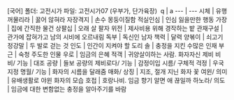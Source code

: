 
[국어]
폴더: 고전시가
​​​파일: 고전시가07 (우부가, 단가육장)
​
 q  | a
--- | ---
시체			| 유행
꺼물리라			| 꿇어 않혀라
자장격지			| 손수 몽둥이질함
적실인심			| 인심 잃을만한 행동
가장			| 집에 간직한 물건
상팔십			| 오래 살 팔자
위전			| 제사비용 위해 경작하는 밭
관재구설			| 관가에 잡혀가고 남의 시비에 오르내림
독부			| 독신인 남자
책력			| 달력
양볶이			| 쇠고기
정강말			| 두 발로 걷는 것
인도			| 인간이 지켜야 할 도리
솔			| 충정을 지킨 수많은 인재
부근			| 숙청 주도한 인물
우로			| 임금의 은혜
적객			| 귀양살이하는 사람. 화자자신
제비 비비/ 기능			| 대조
공량			| 들보
공량의 제비로다/ 기능			| 감정이입
시름/ 구체적 걱정			| 우국지정
명월/ 기능			| 화자의 시름을 달래줌
매화/ 상징			| 지조, 절개 지닌 화자
꽃 여윈/ 의미			| 유배생활로 야윈 화자의 모습
호접			| 호랑나비. 임금
향기 알면 애 끊일까 하노라/ 의도			| 임금에 대한 변함없는 충정을 알아주기를 바람
​